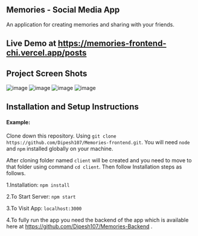 ## Memories - Social Media App
An application for creating memories and sharing with your friends.

## Live Demo at https://memories-frontend-chi.vercel.app/posts

## Project Screen Shots
![image](https://user-images.githubusercontent.com/71844445/190237449-0ddd6577-5771-46b5-ab1c-891b34da288c.png)
![image](https://user-images.githubusercontent.com/71844445/190237349-37383677-40a8-475b-9181-9202b2e07ed3.png)
![image](https://user-images.githubusercontent.com/71844445/190237590-d59c261d-5479-4748-85c1-2ea19b1986c7.png)
![image](https://user-images.githubusercontent.com/71844445/190237685-2d0318f3-195c-45de-b962-0c293ab22152.png)


## Installation and Setup Instructions

#### Example:  

Clone down this repository. Using `git clone https://github.com/Dipesh107/Memories-frontend.git`.
You will need `node` and `npm` installed globally on your machine.

After cloning folder named `client` will be created and you need to move to that folder using command `cd client`.
Then follow Installation steps as follows.

1.Installation: `npm install`  

2.To Start Server: `npm start`  

3.To Visit App: `localhost:3000`  

4.To fully run the app you need the backend of the app which is available here at https://github.com/Dipesh107/Memories-Backend .

